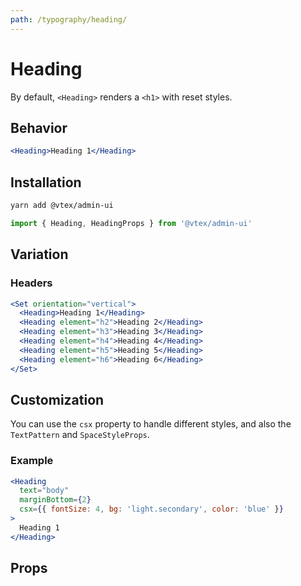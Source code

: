 ```yaml
---
path: /typography/heading/
---
```


# Heading

By default, `<Heading>` renders a `<h1>` with reset styles.

## Behavior

```jsx
<Heading>Heading 1</Heading>
```

## Installation

```sh isStatic
yarn add @vtex/admin-ui
```

```jsx isStatic
import { Heading, HeadingProps } from '@vtex/admin-ui'
```

## Variation

### Headers

```jsx
<Set orientation="vertical">
  <Heading>Heading 1</Heading>
  <Heading element="h2">Heading 2</Heading>
  <Heading element="h3">Heading 3</Heading>
  <Heading element="h4">Heading 4</Heading>
  <Heading element="h5">Heading 5</Heading>
  <Heading element="h6">Heading 6</Heading>
</Set>
```

## Customization

You can use the `csx` property to handle different styles, and also the `TextPattern` and `SpaceStyleProps`.

### Example

```jsx
<Heading
  text="body"
  marginBottom={2}
  csx={{ fontSize: 4, bg: 'light.secondary', color: 'blue' }}
>
  Heading 1
</Heading>
```

## Props

<proptypes heading="Heading" component="Heading"/>
